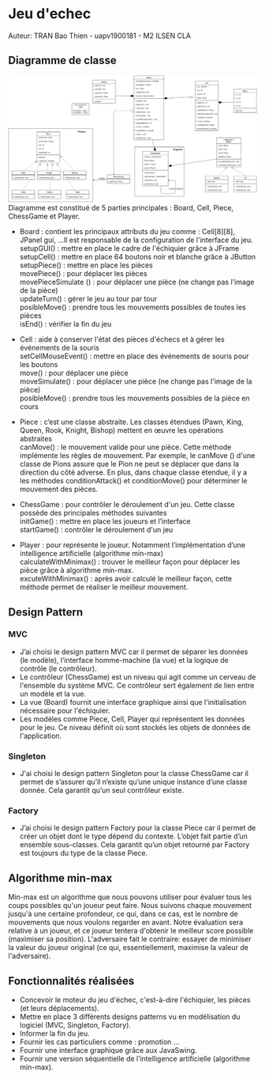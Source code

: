 # Jeu d'echec

Auteur: TRAN Bao Thien - uapv1900181 - M2 ILSEN CLA

## Diagramme de classe
![alt text](ChessDiagram.jpg)
Diagramme est constitué de 5 parties principales : Board, Cell, Piece, ChessGame et Player.

- Board : contient les principaux attributs du jeu comme : Cell[8][8], JPanel gui, …Il est responsable de la configuration de l'interface du jeu.\
setupGUI() : mettre en place le cadre de l'échiquier grâce à JFrame\
setupCell() : mettre en place 64 boutons noir et blanche grâce à JButton\
setupPiece() : mettre en place les pièces\
movePiece() : pour déplacer les pièces\
movePieceSimulate () : pour déplacer une pièce (ne change pas l'image de la pièce)\
updateTurn() : gérer le jeu au tour par tour\
posibleMove() : prendre tous les mouvements possibles de toutes les pièces\
isEnd() : vérifier la fin du jeu

- Cell : aide à conserver l'état des pièces d'échecs et à gérer les événements de la souris\
setCellMouseEvent() : mettre en place des événements de souris pour les boutons\
move() : pour déplacer une pièce\
moveSimulate() : pour déplacer une pièce (ne change pas l'image de la pièce)\
posibleMove() : prendre tous les mouvements possibles de la pièce en cours

- Piece : c’est une classe abstraite. Les classes étendues (Pawn, King, Queen, Rook, Knight, Bishop) mettent en œuvre les opérations abstraites\
canMove() : le mouvement valide pour une pièce. Cette méthode implémente les règles de mouvement. Par exemple, le canMove () d'une classe de Pions assure que le Pion ne peut se déplacer que dans la direction du côté adverse. En plus, dans chaque classe étendue, il y a les méthodes conditionAttack() et conditionMove() pour déterminer le mouvement des pièces.

- ChessGame : pour contrôler le déroulement d'un jeu. Cette classe possède des principales méthodes suivantes\
initGame() : mettre en place les joueurs et l’interface\
startGame() : contrôler le déroulement d'un jeu

- Player : pour représente le joueur. Notamment  l’implémentation d’une intelligence artificielle (algorithme min-max)\
calculateWithMinimax() : trouver le meilleur façon pour déplacer les pièce grâce à algorithme min-max.\
excuteWithMinimax() : après avoir calculé le meilleur façon, cette méthode permet de réaliser le meilleur mouvement.

## Design Pattern
### MVC
- J’ai choisi le design pattern MVC car il permet de séparer les données (le modèle), l’interface homme-machine (la vue) et la logique de contrôle (le contrôleur).
- Le contrôleur (ChessGame) est un niveau qui agit comme un cerveau de l'ensemble du système MVC. Ce contrôleur sert également de lien entre un modèle et la vue.
- La vue (Board) fournit une interface graphique ainsi que l'initialisation nécessaire pour l'échiquier.
- Les modèles comme Piece, Cell, Player qui représentent les données pour le jeu. Ce niveau définit où sont stockés les objets de données de l'application.
### Singleton
- J'ai choisi le design pattern Singleton pour la classe ChessGame car il permet de s’assurer qu’il n’existe qu’une unique instance d’une classe donnée. Cela garantit qu’un seul contrôleur existe.
### Factory
- J’ai choisi le design pattern Factory pour la classe Piece car il permet de créer un objet dont le type dépend du contexte. L’objet fait partie d’un ensemble sous-classes. Cela garantit qu’un objet retourné par Factory est toujours du type de la classe Piece.

## Algorithme min-max
Min-max est un algorithme que nous pouvons utiliser pour évaluer tous les coups possibles qu'un joueur peut faire. Nous suivons chaque mouvement jusqu'à une certaine profondeur, ce qui, dans ce cas, est le nombre de mouvements que nous voulons regarder en avant. Notre évaluation sera relative à un joueur, et ce joueur tentera d'obtenir le meilleur score possible (maximiser sa position). L'adversaire fait le contraire: essayer de minimiser la valeur du joueur original (ce qui, essentiellement, maximise la valeur de l'adversaire). 

## Fonctionnalités réalisées
- Concevoir le moteur du jeu d'échec, c'est-à-dire l'échiquier, les pièces (et leurs déplacements).
- Mettre en place 3 différents designs patterns vu en modélisation du logiciel (MVC, Singleton, Factory).
- Informer la fin du jeu.
- Fournir les cas particuliers comme : promotion …
- Fournir une interface graphique grâce aux JavaSwing.
- Fournir une version séquentielle de l’intelligence artificielle (algorithme min-max).